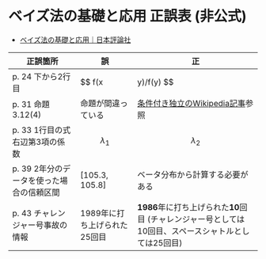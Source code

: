 # ベイズ法の基礎と応用 正誤表 (非公式)

- [ベイズ法の基礎と応用｜日本評論社](https://www.nippyo.co.jp/shop/book/7038.html)


|  正誤箇所  |  誤  |  正  |
| --------- | ---- | ---- |
| p. 24 下から2行目 | $$ f(x|y)/f(y) $$  | $$ f(y|x)/f(y) $$ |
| p. 31 命題3.12(4) | 命題が間違っている | [条件付き独立のWikipedia記事](https://ja.wikipedia.org/wiki/%E6%9D%A1%E4%BB%B6%E4%BB%98%E3%81%8D%E7%8B%AC%E7%AB%8B)参照 |
| p. 33 1行目の式  右辺第3項の係数  | $$ {\lambda}_{1} $$  | $$ {\lambda}_{2} $$ |
| p. 39 2年分のデータを使った場合の信頼区間  | [105.3, 105.8]| ベータ分布から計算する必要がある |
| p. 43 チャレンジャー号事故の情報 |1989年に打ち上げられた25回目| **1986**年に打ち上げられた**10**回目 (チャレンジャー号としては10回目、スペースシャトルとしては25回目) |

